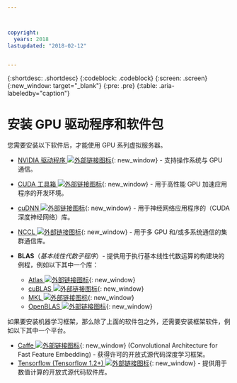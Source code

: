 ```yaml
---



copyright:
  years: 2018
lastupdated: "2018-02-12"


---
```


{:shortdesc: .shortdesc}
{:codeblock: .codeblock}
{:screen: .screen}
{:new_window: target="_blank"}
{:pre: .pre}
{:table: .aria-labeledby="caption"}

# 安装 GPU 驱动程序和软件包
您需要安装以下软件后，才能使用 GPU 系列虚拟服务器。
* [NVIDIA 驱动程序 ![外部链接图标](../icons/launch-glyph.svg "外部链接图标")](http://www.nvidia.com/drivers){: new_window} - 支持操作系统与 GPU 通信。
* [CUDA 工具箱 ![外部链接图标](../icons/launch-glyph.svg "外部链接图标")](https://docs.nvidia.com/cuda/){: new_window} - 用于高性能 GPU 加速应用程序的开发环境。
* [cuDNN ![外部链接图标](../icons/launch-glyph.svg "外部链接图标")](https://developer.nvidia.com/cudnn){: new_window} - 用于神经网络应用程序的（CUDA 深度神经网络）库。
* [NCCL ![外部链接图标](../icons/launch-glyph.svg "外部链接图标")](http://docs.nvidia.com/deeplearning/sdk/nccl-install-guide/index.html){: new_window} - 用于多 GPU 和/或多系统通信的集群通信库。

* **BLAS**（_基本线性代数子程序_）- 提供用于执行基本线性代数运算的构建块的例程，例如以下其中一个库：
  - [Atlas ![外部链接图标](../icons/launch-glyph.svg "外部链接图标")](http://math-atlas.sourceforge.net/atlas_install/){: new_window}
  - [cuBLAS ![外部链接图标](../icons/launch-glyph.svg "外部链接图标")](https://developer.nvidia.com/cublas){: new_window}
  - [MKL ![外部链接图标](../icons/launch-glyph.svg "外部链接图标")](https://software.intel.com/en-us/mkl-developer-reference-c-blas-and-sparse-blas-routines){: new_window}
  - [OpenBLAS ![外部链接图标](../icons/launch-glyph.svg "外部链接图标")](http://www.openblas.net/){: new_window}

如果要安装机器学习框架，那么除了上面的软件包之外，还需要安装框架软件，例如以下其中一个平台。
* [Caffe ![外部链接图标](../icons/launch-glyph.svg "外部链接图标")](https://www.nvidia.com/en-us/data-center/gpu-accelerated-applications/caffe/){: new_window} (Convolutional Architecture for Fast Feature Embedding) - 获得许可的开放式源代码深度学习框架。
* [Tensorflow (Tensorflow 1.2+) ![外部链接图标](../icons/launch-glyph.svg "外部链接图标")](https://www.tensorflow.org/install/){: new_window} - 提供用于数值计算的开放式源代码软件库。


